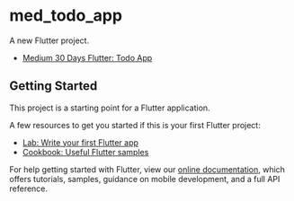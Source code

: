 # med_todo_app

A new Flutter project.

- [Medium 30 Days Flutter: Todo App](https://medium.com/the-web-tub/making-a-todo-app-with-flutter-5c63dab88190)

## Getting Started

This project is a starting point for a Flutter application.

A few resources to get you started if this is your first Flutter project:

- [Lab: Write your first Flutter app](https://flutter.dev/docs/get-started/codelab)
- [Cookbook: Useful Flutter samples](https://flutter.dev/docs/cookbook)

For help getting started with Flutter, view our
[online documentation](https://flutter.dev/docs), which offers tutorials,
samples, guidance on mobile development, and a full API reference.
